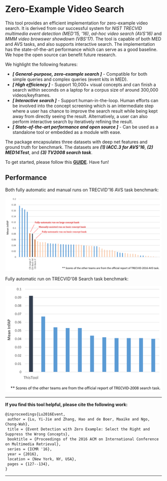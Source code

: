 Zero-Example Video Search
=========================

This tool provides an efficient implementation for zero-example video search. It is derived from our successful system for *NIST TRECVID multimedia event detection (MED'15, '16)*, *ad-hoc video search (AVS'16)* and *MMM video browswer showdown (VBS'17)*. The tool is capable of both MED and AVS tasks, and also supports interactive search. The implementation has the state-of-the-art performance which can serve as a good baseline. We hope the open source can benefit future research.

We highlight the following features:

 - ***[ General-purpose, zero-example search ]***  - Compatible for both simple queries and complex queries (event kits in MED).
 - ***[ High efficiency ]***  - Support 10,000+ visual concepts and can finish a search within seconds on a laptop for a corpus size of around 300,000 videos/keyframes.
 - ***[ Interactive search ]***  - Support human-in-the-loop. Human efforts can be involved into the concept screening which is an intermediate step where a user has chance to improve the search result while being kept away from directly seeing the result. Alternatively, a user can also perform interactive search by iteratively refining the result.
 - ***[ State-of-the-art performance and open source ]***  - Can be used as a standalone tool or embedded as a module with ease.

The package encapsulates three datasets with deep net features and ground truth for benchmark. The datasets are ***(1) IACC.3 for AVS'16***, ***(2) MED14Test***, and ***(3) TV2008 search task***.

To get started, please follow this **[GUIDE](Quick_Start.pdf)**. Have fun!

Performance
-----------

Both fully automatic and manual runs on TRECVID'16 AVS task benchmark:

![AVS'16 performance](etc/avs16_performance.png?raw=true "AVS'16 Performance")

Fully automatic run on TRECVID'08 Search task benchmark:

![Search'08 performance](etc/tv08_performance.png?raw=true "Search'08 Performance")

---------------------------------------------------------

**If you find this tool helpful, please cite the following work:**

```
@inproceedings{Lu2016Event,
 author = {Lu, Yi-Jie and Zhang, Hao and de Boer, Maaike and Ngo, Chong-Wah},
 title = {Event Detection with Zero Example: Select the Right and Suppress the Wrong Concepts},
 booktitle = {Proceedings of the 2016 ACM on International Conference on Multimedia Retrieval},
 series = {ICMR '16},
 year = {2016},
 location = {New York, NY, USA},
 pages = {127--134},
}
```

---------------------------------------------------------
